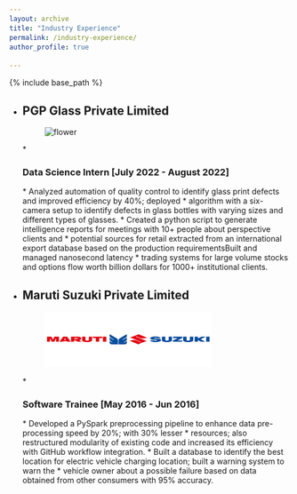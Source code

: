 ```yaml
---
layout: archive
title: "Industry Experience"
permalink: /industry-experience/
author_profile: true

---
```


{% include base_path %}

* <h2>PGP Glass Private Limited</h2>
  <figure>
  <img src="/images/PGP_Logo.png" alt="flower" style="width:100px;height:300px;">
  </figure>
  * <h3>Data Science Intern [July 2022 - August 2022]</h3>
    * Analyzed automation of quality control to identify glass print defects and improved efficiency by 40%; deployed 
    * algorithm with a six-camera setup to identify defects in glass bottles with varying sizes and different types of glasses.
    * Created a python script to generate intelligence reports for meetings with 10+ people about perspective clients and 
    * potential sources for retail extracted from an international export database based on the production requirementsBuilt and managed nanosecond latency
    * trading systems for large volume stocks and options flow worth billion dollars for 1000+ institutional clients.


* <h2>Maruti Suzuki Private Limited</h2>
  <figure>
  <img src="/images/MS_Logo.png" style="width:300px;height:100px;">
  </figure>
  * <h3>Software Trainee [May 2016 - Jun 2016]</h3>
    * Developed a PySpark preprocessing pipeline to enhance data pre-processing speed by 20%; with 30% lesser 
    * resources; also restructured modularity of existing code and increased its efficiency with GitHub workflow integration.
    * Built a database to identify the best location for electric vehicle charging location; built a warning system to warn the 
    * vehicle owner about a possible failure based on data obtained from other consumers with 95% accuracy.